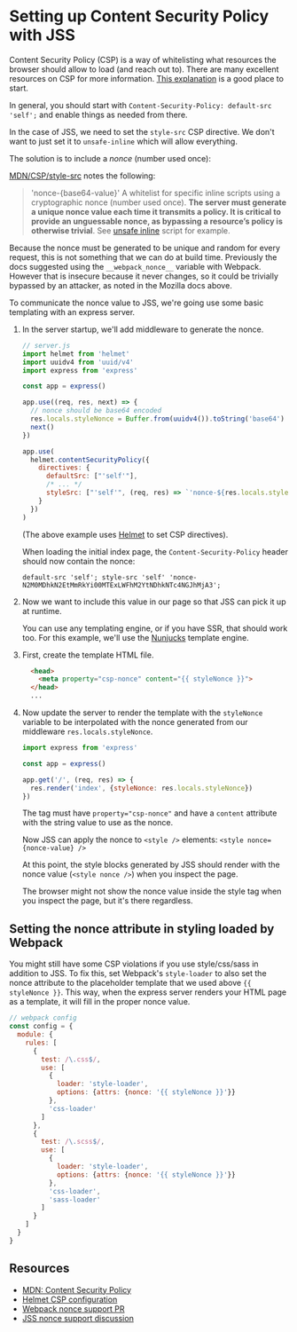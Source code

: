 # Setting up Content Security Policy with JSS

Content Security Policy (CSP) is a way of whitelisting what resources the browser should allow to load (and reach out to). There are many excellent resources on CSP for more information. [This explanation](https://helmetjs.github.io/docs/csp/) is a good place to start.

In general, you should start with `Content-Security-Policy: default-src 'self';` and enable things as needed from there.

In the case of JSS, we need to set the `style-src` CSP directive. We don't want to just set it to `unsafe-inline` which will allow everything.

The solution is to include a _nonce_ (number used once):

[MDN/CSP/style-src](https://developer.mozilla.org/en-US/docs/Web/HTTP/Headers/Content-Security-Policy/style-src) notes the following:

> 'nonce-{base64-value}'
> A whitelist for specific inline scripts using a cryptographic nonce (number used once). **The server must generate a unique nonce value each time it transmits a policy. It is critical to provide an unguessable nonce, as bypassing a resource’s policy is otherwise trivial**. See [unsafe inline](https://developer.mozilla.org/en-US/docs/Web/HTTP/Headers/Content-Security-Policy/script-src#Unsafe_inline_script) script for example.

Because the nonce must be generated to be unique and random for every request, this is not something that we can do at build time. Previously the docs suggested using the `__webpack_nonce__` variable with Webpack. However that is insecure because it never changes, so it could be trivially bypassed by an attacker, as noted in the Mozilla docs above.

To communicate the nonce value to JSS, we're going use some basic templating with an express server.

1.  In the server startup, we'll add middleware to generate the nonce.

    ```js
    // server.js
    import helmet from 'helmet'
    import uuidv4 from 'uuid/v4'
    import express from 'express'

    const app = express()

    app.use((req, res, next) => {
      // nonce should be base64 encoded
      res.locals.styleNonce = Buffer.from(uuidv4()).toString('base64')
      next()
    })

    app.use(
      helmet.contentSecurityPolicy({
        directives: {
          defaultSrc: ["'self'"],
          /* ... */
          styleSrc: ["'self'", (req, res) => `'nonce-${res.locals.styleNonce}'`]
        }
      })
    )
    ```

    (The above example uses [Helmet](https://helmetjs.github.io/) to set CSP directives).

    When loading the initial index page, the `Content-Security-Policy` header should now contain the nonce:

    ```
    default-src 'self'; style-src 'self' 'nonce-N2M0MDhkN2EtMmRkYi00MTExLWFhM2YtNDhkNTc4NGJhMjA3';
    ```

1.  Now we want to include this value in our page so that JSS can pick it up at runtime.

    You can use any templating engine, or if you have SSR, that should work too. For this example, we'll use the [Nunjucks](https://github.com/mozilla/nunjucks) template engine.

1.  First, create the template HTML file.

    ```html
      <head>
        <meta property="csp-nonce" content="{{ styleNonce }}">
      </head>
      ...
    ```

1.  Now update the server to render the template with the `styleNonce` variable to be interpolated with the nonce generated from our middleware `res.locals.styleNonce`.

    ```js
    import express from 'express'

    const app = express()

    app.get('/', (req, res) => {
      res.render('index', {styleNonce: res.locals.styleNonce})
    })
    ```

    The tag must have `property="csp-nonce"` and have a `content` attribute with the string value to use as the nonce.

    Now JSS can apply the nonce to `<style />` elements: `<style nonce={nonce-value} />`

    At this point, the style blocks generated by JSS should render with the nonce value (`<style nonce />`) when you inspect the page.

    The browser might not show the nonce value inside the style tag when you inspect the page, but it's there regardless.

## Setting the nonce attribute in styling loaded by Webpack

You might still have some CSP violations if you use style/css/sass in addition to JSS. To fix this, set Webpack's `style-loader` to also set the nonce attribute to the placeholder template that we used above `{{ styleNonce }}`. This way, when the express server renders your HTML page as a template, it will fill in the proper nonce value.

```js
// webpack config
const config = {
  module: {
    rules: [
      {
        test: /\.css$/,
        use: [
          {
            loader: 'style-loader',
            options: {attrs: {nonce: '{{ styleNonce }}'}}
          },
          'css-loader'
        ]
      },
      {
        test: /\.scss$/,
        use: [
          {
            loader: 'style-loader',
            options: {attrs: {nonce: '{{ styleNonce }}'}}
          },
          'css-loader',
          'sass-loader'
        ]
      }
    ]
  }
}
```

## Resources

- [MDN: Content Security Policy](https://developer.mozilla.org/en-US/docs/Web/HTTP/CSP)
- [Helmet CSP configuration](https://helmetjs.github.io/docs/csp/)
- [Webpack nonce support PR](https://github.com/webpack/webpack/pull/3210)
- [JSS nonce support discussion](https://github.com/cssinjs/jss/issues/559)
